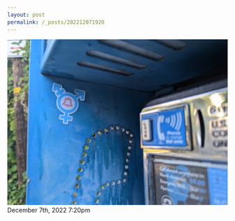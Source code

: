 ```yaml
---
layout: post
permalink: /_posts/202212071920
---
```


<img src="/images/blog/703038383953444864.jpg"/>

<div id="footer">
<span id="timestamp"> December 7th, 2022 7:20pm </span>
</div>

